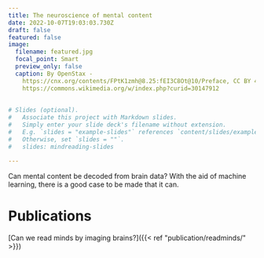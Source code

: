 ```yaml
---
title: The neuroscience of mental content
date: 2022-10-07T19:03:03.730Z
draft: false
featured: false
image:
  filename: featured.jpg
  focal_point: Smart
  preview_only: false
  caption: By OpenStax -
    https://cnx.org/contents/FPtK1zmh@8.25:fEI3C8Ot@10/Preface, CC BY 4.0,
    https://commons.wikimedia.org/w/index.php?curid=30147912
    
    
# Slides (optional).
#   Associate this project with Markdown slides.
#   Simply enter your slide deck's filename without extension.
#   E.g. `slides = "example-slides"` references `content/slides/example-slides.md`.
#   Otherwise, set `slides = ""`.
#   slides: mindreading-slides
    
---
```

Can mental content be decoded from brain data? With the aid of machine learning, there is a good case to be made that it can.

# Publications

[Can we read minds by imaging brains?]({{< ref "publication/readminds/" >}})
